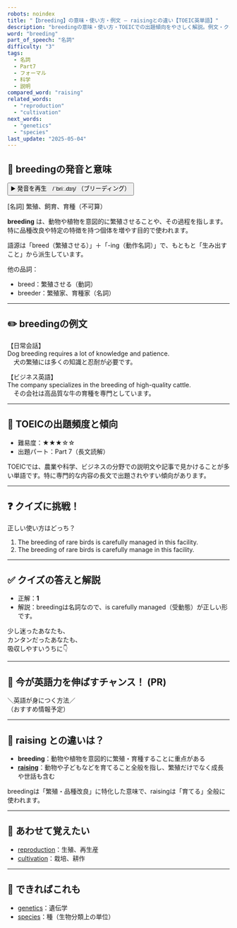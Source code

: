 ```yaml
---
robots: noindex
title: "【breeding】の意味・使い方・例文 ― raisingとの違い【TOEIC英単語】"
description: "breedingの意味・使い方・TOEICでの出題傾向をやさしく解説。例文・クイズ付きでraisingとの違いもわかりやすく学べます。"
word: "breeding"
part_of_speech: "名詞"
difficulty: "3"
tags:
  - 名詞
  - Part7
  - フォーマル
  - 科学
  - 説明
compared_word: "raising"
related_words:
  - "reproduction"
  - "cultivation"
next_words:
  - "genetics"
  - "species"
last_update: "2025-05-04"
---
```


## 🔰 breedingの発音と意味

<button class="play-audio" onclick="playTTS('breeding')">
  <span class="play-audio-main">
    ▶️ 発音を再生　/ˈbriː.dɪŋ/
  </span>
  <span class="play-audio-sub">
    （ブリーディング）
  </span>
</button>

[名詞] 繁殖、飼育、育種（不可算）

**breeding** は、動物や植物を意図的に繁殖させることや、その過程を指します。特に品種改良や特定の特徴を持つ個体を増やす目的で使われます。

語源は「breed（繁殖させる）」＋「-ing（動作名詞）」で、もともと「生み出すこと」から派生しています。

他の品詞：  
- breed：繁殖させる（動詞）
- breeder：繁殖家、育種家（名詞）

---

## ✏️ breedingの例文

【日常会話】  
Dog breeding requires a lot of knowledge and patience.  
　犬の繁殖には多くの知識と忍耐が必要です。

【ビジネス英語】  
The company specializes in the breeding of high-quality cattle.  
　その会社は高品質な牛の育種を専門としています。

---

## 🎯 TOEICの出題頻度と傾向

- 難易度：★★★☆☆
- 出題パート：Part 7（長文読解）

TOEICでは、農業や科学、ビジネスの分野での説明文や記事で見かけることが多い単語です。特に専門的な内容の長文で出題されやすい傾向があります。

---

## ❓ クイズに挑戦！

正しい使い方はどっち？

1. The breeding of rare birds is carefully managed in this facility.  
2. The breeding of rare birds is carefully manage in this facility.

---

## ✅ クイズの答えと解説

- 正解：**1**
- 解説：breedingは名詞なので、is carefully managed（受動態）が正しい形です。

少し迷ったあなたも、  
カンタンだったあなたも、  
吸収しやすいうちに👇️

---

## 🚀 今が英語力を伸ばすチャンス！ (PR)

<div class="info-center">
＼英語が身につく方法／<br>  
（おすすめ情報予定）
</div>

---

## 🤔  raising との違いは？

- **breeding**：動物や植物を意図的に繁殖・育種することに重点がある
- **[raising](/word/raising)**：動物や子どもなどを育てること全般を指し、繁殖だけでなく成長や世話も含む

breedingは「繁殖・品種改良」に特化した意味で、raisingは「育てる」全般に使われます。

---

## 🧩 あわせて覚えたい

- [reproduction](/word/reproduction)：生殖、再生産
- [cultivation](/word/cultivation)：栽培、耕作

---

## 📖 できればこれも

- [genetics](/word/genetics)：遺伝学
- [species](/word/species)：種（生物分類上の単位）

<!-- cvid: aid41_bid00 -->
